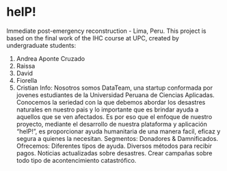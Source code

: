 # helP!
Immediate post-emergency reconstruction - Lima, Peru.
This project is based on the final work of the IHC course at UPC, created by undergraduate students:
1. Andrea Aponte Cruzado
2. Raissa
3. David
4. Fiorella
5. Cristian
Info: Nosotros somos DataTeam, una startup conformada por jovenes estudiantes de la Universidad Peruana de Ciencias Aplicadas. Conocemos la seriedad con la que debemos abordar los desastres naturales en nuestro pais y lo importante que es brindar ayuda a aquellos que se ven afectados. Es por eso que el enfoque de nuestro proyecto, mediante el desarrollo de nuestra plataforma y aplicación “helP!”, es proporcionar ayuda humanitaria de una manera facil, eficaz y segura a quienes la necesitan.
Segmentos: Donadores & Damnificados.
Ofrecemos:
           Diferentes tipos de ayuda.
           Diversos métodos para recibir pagos.
           Noticias actualizadas sobre desastres.
           Crear campañas sobre todo tipo de acontencimiento catastrófico.

